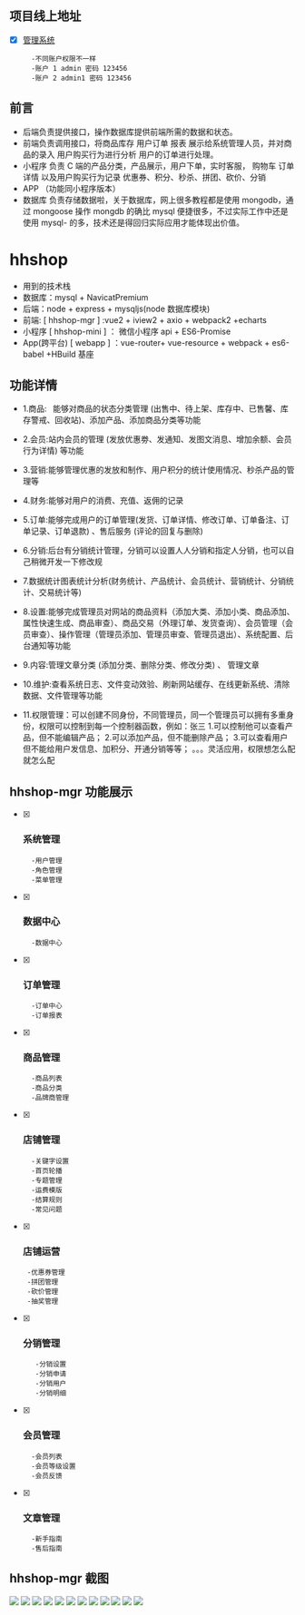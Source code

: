 ## 项目线上地址

- [x] [管理系统](https://www.gjmss.cn/hhshop-mgr/) 

        -不同账户权限不一样 
        -账户 1 admin 密码 123456 
        -账户 2 admin1 密码 123456

## 前言

- 后端负责提供接口，操作数据库提供前端所需的数据和状态。
- 前端负责调用接口，将商品库存 用户订单 报表 展示给系统管理人员，并对商品的录入 用户购买行为进行分析 用户的订单进行处理。
- 小程序 负责 C 端的产品分类，产品展示，用户下单，实时客服， 购物车 订单详情 以及用户购买行为记录 优惠券、积分、秒杀、拼团、砍价、分销
- APP （功能同小程序版本）
- 数据库 负责存储数据啦，关于数据库，网上很多教程都是使用 mongodb，通过 mongoose 操作 mongdb 的确比 mysql 便捷很多，不过实际工作中还是使用 mysql- 的多，技术还是得回归实际应用才能体现出价值。

# hhshop

- 用到的技术栈
- 数据库：mysql + NavicatPremium
- 后端：node + express + mysqljs(node 数据库模块)
- 前端: [ hhshop-mgr ] :vue2 + iview2 + axio + webpack2 +echarts
- 小程序 [ hhshop-mini ] ： 微信小程序 api + ES6-Promise
- App(跨平台) [ webapp ] ：vue-router+ vue-resource + webpack + es6-babel +HBuild 基座

## 功能详情

- 1.商品:  能够对商品的状态分类管理 (出售中、待上架、库存中、已售馨、库存警戒、回收站)、添加产品、添加商品分类等功能

- 2.会员:站内会员的管理 (发放优惠劵、发通知、发图文消息、增加余额、会员行为详情) 等功能

- 3.营销:能够管理优惠的发放和制作、用户积分的统计使用情况、秒杀产品的管理等

- 4.财务:能够对用户的消费、充值、返佣的记录

- 5.订单:能够完成用户的订单管理(发货、订单详情、修改订单、订单备注、订单记录、订单退款) 、售后服务 (评论的回复与删除)

- 6.分销:后台有分销统计管理，分销可以设置人人分销和指定人分销，也可以自己稍微开发一下修改规

- 7.数据统计图表统计分析(财务统计、产品统计、会员统计、营销统计、分销统计、交易统计等)

- 8.设置:能够完成管理员对网站的商品资料（添加大类、添加小类、商品添加、属性快速生成、商品审查）、商品交易（外理订单、发货查询）、会员管理（会员审查）、操作管理（管理员添加、管理员审查、管理员退出）、系统配置、后台通知等功能

- 9.内容:管理文章分类 (添加分类、删除分类、修改分类) 、 管理文章

- 10.维护:查看系统日志、文件变动效验、刷新网站缓存、在线更新系统、清除数据、文件管理等功能

- 11.权限管理：可以创建不同身份，不同管理员，同一个管理员可以拥有多重身份，权限可以控制到每一个控制器函数，例如：张三 1.可以控制他可以查看产品，但不能编辑产品； 2.可以添加产品，但不能删除产品； 3.可以查看用户但不能给用户发信息、加积分、开通分销等等； 。。。灵活应用，权限想怎么配就怎么配

## hhshop-mgr 功能展示

- [x] ### 系统管理

        -用户管理
        -角色管理
        -菜单管理

- [x] ### 数据中心

        -数据中心

- [x] ### 订单管理

        -订单中心
        -订单报表

* [x] ### 商品管理

        -商品列表
        -商品分类
        -品牌商管理

* [x] ### 店铺管理

        -关键字设置
        -首页轮播
        -专题管理
        -运费模版
        -结算规则
        -常见问题

* [x] ### 店铺运营

       -优惠券管理
       -拼团管理
       -砍价管理
       -抽奖管理

* [x] ### 分销管理

         -分销设置
         -分销申请
         -分销用户
         -分销明细

- [x] ### 会员管理

        -会员列表
        -会员等级设置
        -会员反馈

- [x] ### 文章管理

        -新手指南
        -售后指南

## hhshop-mgr 截图  

![](https://raw.githubusercontent.com/cinoliu/node-admin-/master/hhshop-mgr/1.png)
![](https://raw.githubusercontent.com/cinoliu/node-admin-/master/hhshop-mgr/2.png)
![](https://raw.githubusercontent.com/cinoliu/node-admin-/master/hhshop-mgr/3.png)
![](https://raw.githubusercontent.com/cinoliu/node-admin-/master/hhshop-mgr/4.png)
![](https://raw.githubusercontent.com/cinoliu/node-admin-/master/hhshop-mgr/5.png)
![](https://raw.githubusercontent.com/cinoliu/node-admin-/master/hhshop-mgr/6.png)
![](https://raw.githubusercontent.com/cinoliu/node-admin-/master/hhshop-mgr/7.png)
![](https://raw.githubusercontent.com/cinoliu/node-admin-/master/hhshop-mgr/8.png)
![](https://raw.githubusercontent.com/cinoliu/node-admin-/master/hhshop-mgr/9.png)
![](https://raw.githubusercontent.com/cinoliu/node-admin-/master/hhshop-mgr/10.png)
![](https://raw.githubusercontent.com/cinoliu/node-admin-/master/hhshop-mgr/11.png)
![](https://raw.githubusercontent.com/cinoliu/node-admin-/master/hhshop-mgr/12.png)
